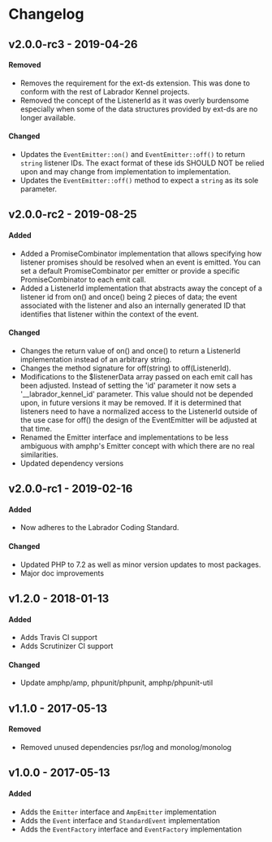 # Changelog

## v2.0.0-rc3 - 2019-04-26

#### Removed

- Removes the requirement for the ext-ds extension. This was done to conform with the rest of 
Labrador Kennel projects.
- Removed the concept of the ListenerId as it was overly burdensome especially when some of the 
data structures provided by ext-ds are no longer available.

#### Changed

- Updates the `EventEmitter::on()` and `EventEmitter::off()` to return `string` listener IDs. The 
exact format of these ids SHOULD NOT be relied upon and may change from implementation to implementation.
- Updates the `EventEmitter::off()` method to expect a `string` as its sole parameter.

## v2.0.0-rc2 - 2019-08-25

#### Added

- Added a PromiseCombinator implementation that allows specifying how listener promises should 
be resolved when an event is emitted. You can set a default PromiseCombinator per emitter or 
provide a specific PromiseCombinator to each emit call.
- Added a ListenerId implementation that abstracts away the concept of a listener id from on() 
and once() being 2 pieces of data; the event associated with the listener and also an internally 
generated ID that identifies that listener within the context of the event.

#### Changed

- Changes the return value of on() and once() to return a ListenerId implementation instead of an 
arbitrary string.
- Changes the method signature for off(string) to off(ListenerId).
- Modifications to the $listenerData array passed on each emit call has been adjusted. Instead of 
setting the 'id' parameter it now sets a '__labrador_kennel_id' parameter. This value should not 
be depended upon, in future versions it may be removed. If it is determined that listeners need to 
have a normalized access to the ListenerId outside of the use case for off() the design of the 
EventEmitter will be adjusted at that time.
- Renamed the Emitter interface and implementations to be less ambiguous with amphp's Emitter 
concept with which there are no real similarities.
- Updated dependency versions

## v2.0.0-rc1 - 2019-02-16

#### Added

- Now adheres to the Labrador Coding Standard.

#### Changed

- Updated PHP to 7.2 as well as minor version updates to most packages.
- Major doc improvements

## v1.2.0 - 2018-01-13

#### Added

- Adds Travis CI support
- Adds Scrutinizer CI support

#### Changed

- Update amphp/amp, phpunit/phpunit, amphp/phpunit-util

## v1.1.0 - 2017-05-13

#### Removed

- Removed unused dependencies psr/log and monolog/monolog

## v1.0.0 - 2017-05-13

#### Added

- Adds the `Emitter` interface and `AmpEmitter` implementation
- Adds the `Event` interface and `StandardEvent` implementation
- Adds the `EventFactory` interface and `EventFactory` implementation